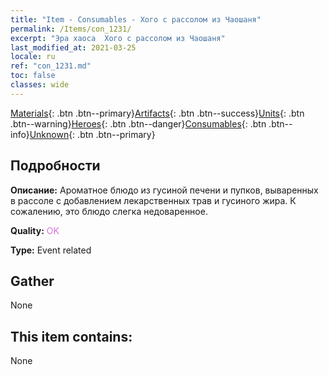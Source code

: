 ```yaml
---
title: "Item - Consumables - Хого с рассолом из Чаошаня"
permalink: /Items/con_1231/
excerpt: "Эра хаоса  Хого с рассолом из Чаошаня"
last_modified_at: 2021-03-25
locale: ru
ref: "con_1231.md"
toc: false
classes: wide
---
```

 [Materials](/ru/Items/){: .btn .btn--primary}[Artifacts](/ru/Items/Artifacts/){: .btn .btn--success}[Units](/ru/Items/Units/){: .btn .btn--warning}[Heroes](/ru/Items/Heroes/){: .btn .btn--danger}[Consumables](/ru/Items/Consumables/){: .btn .btn--info}[Unknown](/ru/Items/Unknown/){: .btn .btn--primary}

## Подробности
 **Описание:** Ароматное блюдо из гусиной печени и пупков, вываренных в рассоле с добавлением лекарственных трав и гусиного жира. К сожалению, это блюдо слегка недоваренное.

 **Quality:** <span style="color: #DA70D6">OK</span>

 **Type:** Event related

## Gather

  None

## This item contains:

  None

